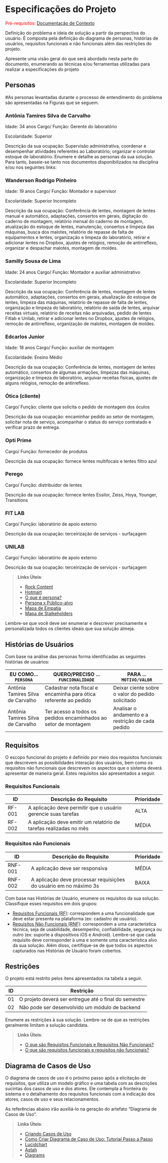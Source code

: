 # Especificações do Projeto

<span style="color:red">Pré-requisitos: <a href="1-Documentação de Contexto.md"> Documentação de Contexto</a></span>

Definição do problema e ideia de solução a partir da perspectiva do usuário. É composta pela definição do  diagrama de personas, histórias de usuários, requisitos funcionais e não funcionais além das restrições do projeto.

Apresente uma visão geral do que será abordado nesta parte do documento, enumerando as técnicas e/ou ferramentas utilizadas para realizar a especificações do projeto

## Personas
#As personas levantadas durante o processo de entendimento do problema são apresentadas na Figuras que se seguem.

### Antônia Tamires Silva de Carvalho
Idade: 34 anos
Cargo/ Função: Gerente do laboratório 

Escolaridade: Superior

Descrição da sua ocupação: Supervisão administrativa, coordenar e desempenhar atividades referentes ao Laboratório; organizar e controlar estoque de laboratório.
Enumere e detalhe as personas da sua solução. Para tanto, baseie-se tanto nos documentos disponibilizados na disciplina e/ou nos seguintes links:

### Wanderson Rodrigo Pinheiro
Idade: 19 anos
Cargo/ Função: Montador e supervisor

Escolaridade: Superior Incompleto

Descrição da sua ocupação: Conferência de lentes, montagem de lentes manual e automático, adaptações, consertos em gerais, digitação do caderno de montagem, relatório mensal do caderno de montagem, atualização do estoque de lentes, manutenção, consertos e limpeza das máquinas, busca dos malotes, relatório de repasse de falta de equipamentos e lentes, organização e limpeza do laboratório, retirar e adicionar lentes no Dropbox, ajustes de relógios, remoção de antirreflexo, organizar e despachar malotes, montagem de moldes.

### Samilly Sousa de Lima
Idade: 24 anos
Cargo/ Função: Montador e auxiliar administrativo 

Escolaridade: Superior Incompleto

Descrição da sua ocupação: Conferência de lentes, montagem de lentes automático, adaptações, consertos em gerais, atualização do estoque de lentes, limpeza das máquinas, relatório de repasse de falta de lentes, organização e limpeza do laboratório, relatório de saída de lentes, arquivar receitas virtuais, relatório de receitas não arquivadas, pedido de lentes Fitlab e Unilab, retirar e adicionar lentes no Dropbox, ajustes de relógios, remoção de antirreflexo, organização de malotes, montagem de moldes.

### Edcarlos Junior
Idade: 18 anos
Cargo/ Função: auxiliar de montagem

Escolaridade: Ensino Médio

Descrição da sua ocupação: Conferência de lentes, montagem de lentes automático, consertos de algumas armações, limpezas das máquinas, organização e limpeza do laboratório, arquivar receitas físicas, ajustes de alguns relógios, remoção de antirreflexo.

### Ótica (cliente)
Cargo/ Função: cliente que solicita o pedido de montagem dos óculos

Descrição da sua ocupação: encaminhar pedido ao setor de montagem, solicitar nota de serviço, acompanhar o status do serviço contratado e verificar prazo de entrega.

### Opti Prime
Cargo/ Função: fornecedor de produtos 

Descrição da sua ocupação: fornece lentes multifocais e lentes filtro azul

### Perego
Cargo/ Função: distribuidor de lentes 

Descrição da sua ocupação: fornece lentes Essilor, Zeiss, Hoya, Younger, Transitions

### FIT LAB
Cargo/ Função: laboratório de apoio externo 

Descrição da sua ocupação: terceirização de serviços - surfaçagem

### UNILAB
Cargo/ Função: laboratório de apoio externo

Descrição da sua ocupação: terceirização de serviços - surfaçagem




> **Links Úteis**:
> - [Rock Content](https://rockcontent.com/blog/personas/)
> - [Hotmart](https://blog.hotmart.com/pt-br/como-criar-persona-negocio/)
> - [O que é persona?](https://resultadosdigitais.com.br/blog/persona-o-que-e/)
> - [Persona x Público-alvo](https://flammo.com.br/blog/persona-e-publico-alvo-qual-a-diferenca/)
> - [Mapa de Empatia](https://resultadosdigitais.com.br/blog/mapa-da-empatia/)
> - [Mapa de Stalkeholders](https://www.racecomunicacao.com.br/blog/como-fazer-o-mapeamento-de-stakeholders/)
>
Lembre-se que você deve ser enumerar e descrever precisamente e personalizada todos os clientes ideais que sua solução almeja.

## Histórias de Usuários

Com base na análise das personas forma identificadas as seguintes histórias de usuários:

|EU COMO... `PERSONA`| QUERO/PRECISO ... `FUNCIONALIDADE` |PARA ... `MOTIVO/VALOR`                 |
|--------------------|------------------------------------|----------------------------------------|
|Antônia Tamires Silva de Carvalho    | Cadastrar nota fiscal e encaminha para ótica referente ao pedido     | Deixar ciente sobre o valor do pedido solicitado|
|Antônia Tamires Silva de Carvalho     | Ter acesso a todos os pedidos encaminhados ao setor de montagem               | Analisar o andamento e a restrição de cada pedido |




## Requisitos

O escopo funcional do projeto é definido por meio dos requisitos funcionais que descrevem as possibilidades interação dos usuários, bem como os requisitos não funcionais que descrevem os aspectos que o sistema deverá apresentar de maneira geral. Estes requisitos são apresentados a seguir.

### Requisitos Funcionais

|ID    | Descrição do Requisito  | Prioridade |
|------|-----------------------------------------|----|
|RF-001| A aplicação deve permitir que o usuário gerencie suas tarefas | ALTA | 
|RF-002| A aplicação deve emitir um relatório de tarefas realizadas no mês   | MÉDIA |

### Requisitos não Funcionais

|ID     | Descrição do Requisito  |Prioridade |
|-------|-------------------------|----|
|RNF-001| A aplicação deve ser responsiva | MÉDIA | 
|RNF-002| A aplicação deve processar requisições do usuário em no máximo 3s |  BAIXA | 

Com base nas Histórias de Usuário, enumere os requisitos da sua solução. Classifique esses requisitos em dois grupos:

- [Requisitos Funcionais
 (RF)](https://pt.wikipedia.org/wiki/Requisito_funcional):
 correspondem a uma funcionalidade que deve estar presente na
  plataforma (ex: cadastro de usuário).
- [Requisitos Não Funcionais
  (RNF)](https://pt.wikipedia.org/wiki/Requisito_n%C3%A3o_funcional):
  correspondem a uma característica técnica, seja de usabilidade,
  desempenho, confiabilidade, segurança ou outro (ex: suporte a
  dispositivos iOS e Android).
Lembre-se que cada requisito deve corresponder à uma e somente uma
característica alvo da sua solução. Além disso, certifique-se de que
todos os aspectos capturados nas Histórias de Usuário foram cobertos.

## Restrições

O projeto está restrito pelos itens apresentados na tabela a seguir.

|ID| Restrição                                             |
|--|-------------------------------------------------------|
|01| O projeto deverá ser entregue até o final do semestre |
|02| Não pode ser desenvolvido um módulo de backend        |


Enumere as restrições à sua solução. Lembre-se de que as restrições geralmente limitam a solução candidata.

> **Links Úteis**:
> - [O que são Requisitos Funcionais e Requisitos Não Funcionais?](https://codificar.com.br/requisitos-funcionais-nao-funcionais/)
> - [O que são requisitos funcionais e requisitos não funcionais?](https://analisederequisitos.com.br/requisitos-funcionais-e-requisitos-nao-funcionais-o-que-sao/)

## Diagrama de Casos de Uso

O diagrama de casos de uso é o próximo passo após a elicitação de requisitos, que utiliza um modelo gráfico e uma tabela com as descrições sucintas dos casos de uso e dos atores. Ele contempla a fronteira do sistema e o detalhamento dos requisitos funcionais com a indicação dos atores, casos de uso e seus relacionamentos. 

As referências abaixo irão auxiliá-lo na geração do artefato “Diagrama de Casos de Uso”.

> **Links Úteis**:
> - [Criando Casos de Uso](https://www.ibm.com/docs/pt-br/elm/6.0?topic=requirements-creating-use-cases)
> - [Como Criar Diagrama de Caso de Uso: Tutorial Passo a Passo](https://gitmind.com/pt/fazer-diagrama-de-caso-uso.html/)
> - [Lucidchart](https://www.lucidchart.com/)
> - [Astah](https://astah.net/)
> - [Diagrams](https://app.diagrams.net/)

